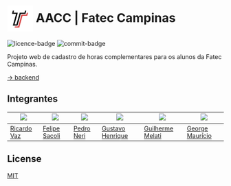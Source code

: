 # <img align="center" src="./public/logo.svg" width="60px"> AACC | Fatec Campinas
![licence-badge](https://img.shields.io/github/license/pedrogneri/aacc-frontend) ![commit-badge](https://img.shields.io/github/commit-activity/m/pedrogneri/aacc-frontend)

Projeto web de cadastro de horas complementares para os alunos da Fatec Campinas.

[→ backend](https://github.com/GuilhermeMelati/FatecCampinasAACCBackend)

## Integrantes

| <img src="https://avatars.githubusercontent.com/LeNinjaRick" width=115> | <img src="https://avatars.githubusercontent.com/FeSacoli" width=115> | <img src="https://avatars.githubusercontent.com/pedrogneri" width=115> | <img src="https://avatars.githubusercontent.com/gustavohrqz" width=115> | <img src="https://avatars.githubusercontent.com/GuilhermeMelati" width=115> | <img src="https://avatars.githubusercontent.com/gmsl23" width=115> |
|---|---|---|---|---|---|
| <a href="https://github.com/LeNinjaRick">Ricardo Vaz</a> | <a href="https://github.com/FeSacoli">Felipe Sacoli</a> | <a href="https://github.com/pedrogneri">Pedro Neri</a> | <a href="https://github.com/gustavohrqz">Gustavo Henrique</a> | <a href="https://github.com/GuilhermeMelati">Guilherme Melati</a> | <a href="https://github.com/gmsl23">George Maurício</a> |

## License
[MIT](./LICENSE) 
